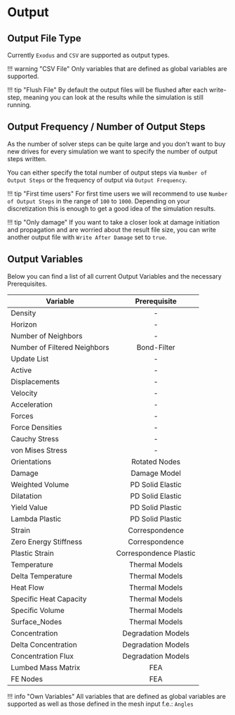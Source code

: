 # Output

## Output File Type
Currently `Exodus` and `CSV` are supported as output types.

!!! warning "CSV File"
    Only variables that are defined as global variables are supported.

!!! tip "Flush File"
    By default the output files will be flushed after each write-step, meaning you can look at the results while the simulation is still running.

## Output Frequency / Number of Output Steps
As the number of solver steps can be quite large and you don't want to buy new drives for every simulation we want to specify the number of output steps written.

You can either specify the total number of output steps via `Number of Output Steps` or the frequency of output via `Output Frequency`.

!!! tip "First time users"
    For first time users we will recommend to use `Number of Output Steps` in the range of `100` to `1000`. Depending on your discretization this is enough to get a good idea of the simulation results.

!!! tip "Only damage"
    If you want to take a closer look at damage initiation and propagation and are worried about the result file size, you can write another output file with `Write After Damage` set to `true`.

## Output Variables
Below you can find a list of all current Output Variables and the necessary Prerequisites.

| Variable | Prerequisite |
|---|:---:|
|Density|-|
|Horizon|-|
|Number of Neighbors|-|
|Number of Filtered Neighbors|Bond-Filter|
|Update List|-|
|Active|-|
|Displacements|-|
|Velocity|-|
|Acceleration|-|
|Forces|-|
|Force Densities|-|
|Cauchy Stress|-|
|von Mises Stress|-|
|Orientations|Rotated Nodes|
|Damage|Damage Model|
|Weighted Volume|PD Solid Elastic|
|Dilatation|PD Solid Elastic|
|Yield Value|PD Solid Plastic|
|Lambda Plastic|PD Solid Plastic|
|Strain|Correspondence|
|Zero Energy Stiffness|Correspondence|
|Plastic Strain|Correspondence Plastic|
|Temperature|Thermal Models|
|Delta Temperature|Thermal Models|
|Heat Flow|Thermal Models|
|Specific Heat Capacity|Thermal Models|
|Specific Volume|Thermal Models|
|Surface_Nodes|Thermal Models|
|Concentration|Degradation Models|
|Delta Concentration|Degradation Models|
|Concentration Flux|Degradation Models|
|Lumbed Mass Matrix|FEA|
|FE Nodes|FEA|

!!! info "Own Variables"
    All variables that are defined as global variables are supported as well as those defined in the mesh input f.e.: `Angles`
